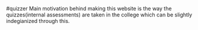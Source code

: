 #quizzer
Main motivation behind making this website is the way the quizzes(internal assessments) are taken in the college which can be slightly indegianized through this.

<div class="form-group text-right">
									